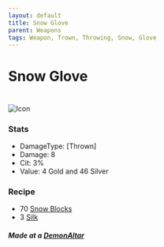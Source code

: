 ```yaml
---
layout: default
title: Snow Glove
parent: Weapons
tags: Weapon, Trown, Throwing, Snow, Glove
---
```


# Snow Glove
#
![Icon](https://raw.githubusercontent.com/KoekMeneer/SupernovaMod/main/Items/Weapons/PreHardmode/SnowGlove.png)

### Stats
- DamageType: [Thrown]
- Damage: 8
- Cit: 3%
- Value: 4 Gold and 46 Silver

### Recipe
- 70 [Snow Blocks](https://terraria.gamepedia.com/Snow_Block)
- 3 [Silk](https://terraria.gamepedia.com/Silk)

##### Made at a [DemonAltar](https://terraria.gamepedia.com/Demon_Altar)